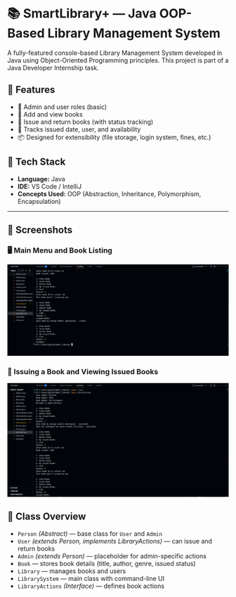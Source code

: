 # 📚 SmartLibrary+ — Java OOP-Based Library Management System

A fully-featured console-based Library Management System developed in Java using Object-Oriented Programming principles. This project is part of a Java Developer Internship task.


## 🚀 Features

- 🔐 Admin and user roles (basic)
- 📖 Add and view books
- 🎯 Issue and return books (with status tracking)
- 🧠 Tracks issued date, user, and availability
- 📦 Designed for extensibility (file storage, login system, fines, etc.)



## 🧱 Tech Stack

- **Language:** Java  
- **IDE:** VS Code / IntelliJ  
- **Concepts Used:** OOP (Abstraction, Inheritance, Polymorphism, Encapsulation)

---

## 📸 Screenshots

### 🖥️ Main Menu and Book Listing

![Main Menu](./Screenshot1.png)

### 📖 Issuing a Book and Viewing Issued Books

![Issue Book](./Screenshot2.png)



## 🧩 Class Overview

- `Person` *(Abstract)* — base class for `User` and `Admin`
- `User` *(extends Person, implements LibraryActions)* — can issue and return books
- `Admin` *(extends Person)* — placeholder for admin-specific actions
- `Book` — stores book details (title, author, genre, issued status)
- `Library` — manages books and users
- `LibrarySystem` — main class with command-line UI
- `LibraryActions` *(Interface)* — defines book actions






